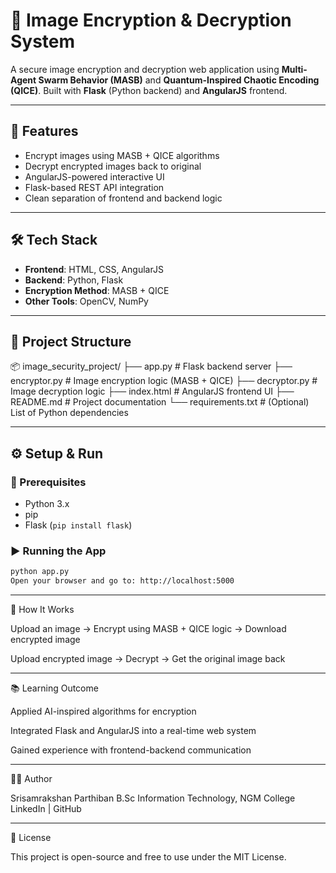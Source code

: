 # 🔐 Image Encryption & Decryption System

A secure image encryption and decryption web application using **Multi-Agent Swarm Behavior (MASB)** and **Quantum-Inspired Chaotic Encoding (QICE)**. Built with **Flask** (Python backend) and **AngularJS** frontend.

---

## 🚀 Features

- Encrypt images using MASB + QICE algorithms
- Decrypt encrypted images back to original
- AngularJS-powered interactive UI
- Flask-based REST API integration
- Clean separation of frontend and backend logic

---

## 🛠️ Tech Stack

- **Frontend**: HTML, CSS, AngularJS
- **Backend**: Python, Flask
- **Encryption Method**: MASB + QICE
- **Other Tools**: OpenCV, NumPy

---

## 📁 Project Structure

📦 image_security_project/
├── app.py               # Flask backend server
├── encryptor.py         # Image encryption logic (MASB + QICE)
├── decryptor.py         # Image decryption logic
├── index.html           # AngularJS frontend UI
├── README.md            # Project documentation
└── requirements.txt     # (Optional) List of Python dependencies

---
## ⚙️ Setup & Run

### 🔧 Prerequisites
- Python 3.x
- pip
- Flask (`pip install flask`)

### ▶️ Running the App

```bash
python app.py
Open your browser and go to: http://localhost:5000

```
---

🧪 How It Works

Upload an image → Encrypt using MASB + QICE logic → Download encrypted image

Upload encrypted image → Decrypt → Get the original image back



---
📚 Learning Outcome

Applied AI-inspired algorithms for encryption

Integrated Flask and AngularJS into a real-time web system

Gained experience with frontend-backend communication



---

🧑‍💻 Author

Srisamrakshan Parthiban
B.Sc Information Technology, NGM College
LinkedIn | GitHub


---

📜 License

This project is open-source and free to use under the MIT License.
